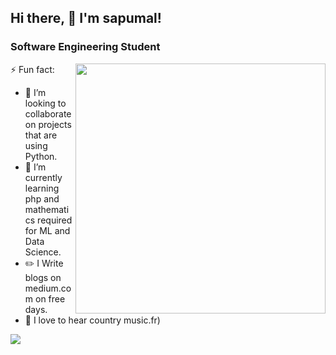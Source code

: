 ## Hi there, 👋  I'm sapumal!
### Software Engineering Student

<img align="right" src="https://github.com/uannabi/-/blob/master/resource/HelloWorld.gif" width="400px" />

⚡ Fun fact:
- 👯 I’m looking to collaborate on projects that are using Python.
- 🌱 I’m currently learning php and mathematics required for ML and Data Science.
- :pencil2: I Write blogs on medium.com on free days.
- :musical_note: I love to hear country music.fr)

![](https://komarev.com/ghpvc/?username=saputhebeast&style=flat-square&color=orange)

<!--
**saputhebeast/saputhebeast** is a ✨ _special_ ✨ repository because its `README.md` (this file) appears on your GitHub profile.

Here are some ideas to get you started:

- 🔭 I’m currently working on ...
- 🌱 I’m currently learning ...
- 👯 I’m looking to collaborate on ...
- 🤔 I’m looking for help with ...
- 💬 Ask me about ...
- 📫 How to reach me: ...
- 😄 Pronouns: ...
- ⚡ Fun fact: ...
-->
